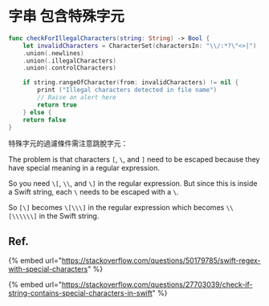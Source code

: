 # 字串 包含特殊字元

```swift
func checkForIllegalCharacters(string: String) -> Bool {
    let invalidCharacters = CharacterSet(charactersIn: "\\/:*?\"<>|")
    .union(.newlines)
    .union(.illegalCharacters)
    .union(.controlCharacters)

    if string.rangeOfCharacter(from: invalidCharacters) != nil {
        print ("Illegal characters detected in file name")
        // Raise an alert here
        return true
    } else {
    return false
}
```



特殊字元的過濾條件需注意跳脫字元：

The problem is that characters `[`, `\`, and `]` need to be escaped because they have special meaning in a regular expression.

So you need `\[`, `\\`, and `\]` in the regular expression. But since this is inside a Swift string, each `\` needs to be escaped with a `\`.

So `[\]` becomes `\[\\\]` in the regular expression which becomes `\\[\\\\\\]` in the Swift string.

## Ref.

{% embed url="https://stackoverflow.com/questions/50179785/swift-regex-with-special-characters" %}

{% embed url="https://stackoverflow.com/questions/27703039/check-if-string-contains-special-characters-in-swift" %}



